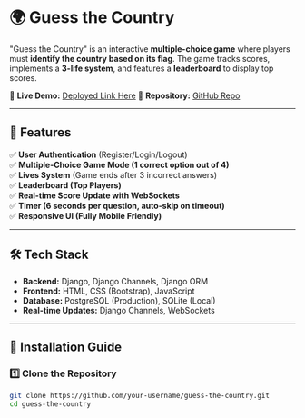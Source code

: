 # 🌍 Guess the Country

"Guess the Country" is an interactive **multiple-choice game** where players must **identify the country based on its flag**. The game tracks scores, implements a **3-life system**, and features a **leaderboard** to display top scores.

🚀 **Live Demo:** [Deployed Link Here]([https://your-heroku-app.herokuapp.com](https://guess-the-flag-game.onrender.com/))  
📂 **Repository:** [GitHub Repo](https://github.com/your-username/guess-the-country)

---

## 🎯 Features

✅ **User Authentication** (Register/Login/Logout)  
✅ **Multiple-Choice Game Mode (1 correct option out of 4)**  
✅ **Lives System** (Game ends after 3 incorrect answers)  
✅ **Leaderboard (Top Players)**  
✅ **Real-time Score Update with WebSockets**  
✅ **Timer (6 seconds per question, auto-skip on timeout)**  
✅ **Responsive UI (Fully Mobile Friendly)**  

---

## 🛠️ Tech Stack

- **Backend:** Django, Django Channels, Django ORM  
- **Frontend:** HTML, CSS (Bootstrap), JavaScript  
- **Database:** PostgreSQL (Production), SQLite (Local)  
- **Real-time Updates:** Django Channels, WebSockets  

---

## 🔧 Installation Guide

### **1️⃣ Clone the Repository**
```bash
git clone https://github.com/your-username/guess-the-country.git
cd guess-the-country
